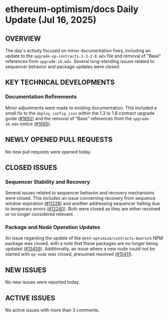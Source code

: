 # ethereum-optimism/docs Daily Update (Jul 16, 2025)
## OVERVIEW 
The day's activity focused on minor documentation fixes, including an update to the `upgrade-op-contracts-1-3-1-8.mdx` file and removal of "Base" references from `upgrade-16.mdx`. Several long-standing issues related to sequencer behavior and package updates were closed.

## KEY TECHNICAL DEVELOPMENTS

### Documentation Refinements
Minor adjustments were made to existing documentation. This included a small fix to the `deploy_config.json` within the 1.3 to 1.8 contract upgrade guide ([#1692](https://github.com/ethereum-optimism/docs/pull/1692)) and the removal of "Base" references from the `upgrade-16.mdx` notice ([#1695](https://github.com/ethereum-optimism/docs/pull/1695)).

## NEWLY OPENED PULL REQUESTS
No new pull requests were opened today.

## CLOSED ISSUES

### Sequencer Stability and Recovery
Several issues related to sequencer behavior and recovery mechanisms were closed. This includes an issue concerning recovery from sequence window expiration ([#11228](https://github.com/ethereum-optimism/docs/issues/11228)) and another addressing sequencer halting due to temporary errors ([#12240](https://github.com/ethereum-optimism/docs/issues/12240)). Both were closed as they are either resolved or no longer considered relevant.

### Package and Node Operation Updates
An issue regarding the update of the `@eth-optimism/contracts-bedrock` NPM package was closed, with a note that these packages are no longer being updated ([#13459](https://github.com/ethereum-optimism/docs/issues/13459)). Additionally, an issue where a new node could not be started with `op-node` was closed, presumed resolved ([#15411](https://github.com/ethereum-optimism/docs/issues/15411)).

## NEW ISSUES
No new issues were reported today.

## ACTIVE ISSUES
No active issues with more than 3 comments.